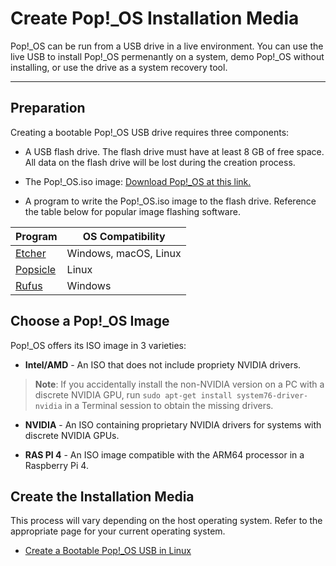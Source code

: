 # Create Pop!_OS Installation Media

Pop!_OS can be run from a USB drive in a live environment. You can use the live USB to install Pop!_OS permenantly on a system, demo Pop!_OS without installing, or use the drive as a system recovery tool.

---
## Preparation

Creating a bootable Pop!_OS USB drive requires three components: 

- A USB flash drive. The flash drive must have at least 8 GB of free space. All data on the flash drive will be lost during the creation process.

- The Pop!_OS.iso image: [Download Pop!_OS at this link.](https://pop.system76.com/)

- A program to write the Pop!_OS.iso image to the flash drive. Reference the table below for popular image flashing software.

| Program | OS Compatibility |
|-----------|-------------|
| [Etcher](https://www.balena.io/etcher/) | Windows, macOS, Linux |     
| [Popsicle](https://github.com/pop-os/popsicle)  |  Linux  |
| [Rufus](https://rufus.ie/en/)  |  Windows |

## Choose a Pop!_OS Image

Pop!_OS offers its ISO image in 3 varieties:

- **Intel/AMD** - An ISO that does not include propriety NVIDIA drivers.

>**Note**: If you accidentally install the non-NVIDIA version on a PC with a discrete NVIDIA GPU, run `sudo apt-get install system76-driver-nvidia` in a Terminal session to obtain the missing drivers.

- **NVIDIA** - An ISO containing proprietary NVIDIA drivers for systems with discrete NVIDIA GPUs.

- **RAS PI 4** - An ISO image compatible with the ARM64 processor in a Raspberry Pi 4. 

## Create the Installation Media

This process will vary depending on the host operating system. Refer to the appropriate page for your current operating system. 

- [Create a Bootable Pop!_OS USB in Linux](bootable-usb-using-linux.md)
<!-- Create a Bootable Pop!_OS USB in Windows
- Create a Bootable Pop!_OS USB in MacOS -->